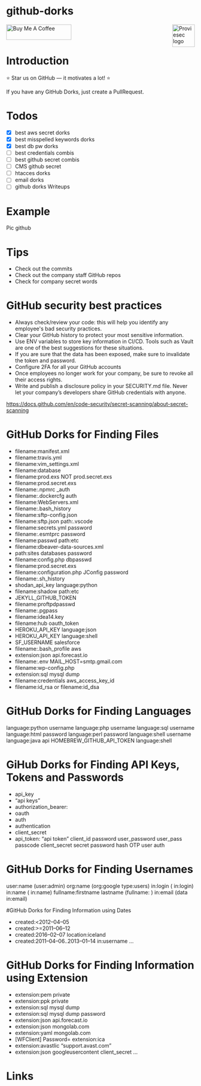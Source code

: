 # github-dorks
<a href="https://proviesec.org/">
    <img src="https://avatars.githubusercontent.com/u/92156402?s=400&u=7fe0dbb9085a37818ee8c2b061432a9a69cbff42&v=4" alt="Proviesec logo" title="Proviesec" align="right" height="60" />
</a>
<a href="https://www.buymeacoffee.com/proviesec" target="_blank"><img src="https://cdn.buymeacoffee.com/buttons/default-orange.png" alt="Buy Me A Coffee" height="41" width="174"></a>

# Introduction 

:star: Star us on GitHub — it motivates a lot! :star:

If you have any GitHub Dorks, just create a PullRequest. 

# Todos

- [x] best aws secret dorks 
- [x] best misspelled keywords dorks
- [x] best db pw dorks
- [ ] best credentials combis
- [ ] best github secret combis
- [ ] CMS github secret
- [ ] htacces dorks
- [ ] email dorks
- [ ] github dorks Writeups 

# Example 

Pic github 

# Tips

- Check out the commits
- Check out the company staff GitHub repos 
- Check for company secret words

# GitHub security best practices

- Always check/review your code: this will help you identify any employee's bad security practices. 
- Clear your GitHub history to protect your most sensitive information. 
- Use ENV variables to store key information in CI/CD. Tools such as Vault are one of the best suggestions for these situations. 
- If you are sure that the data has been exposed, make sure to invalidate the token and password. 
- Configure 2FA for all your GitHub accounts
- Once employees no longer work for your company, be sure to revoke all their access rights.
- Write and publish a disclosure policy in your SECURITY.md file. Never let your company’s developers share GitHub credentials with anyone. 

https://docs.github.com/en/code-security/secret-scanning/about-secret-scanning

# GitHub Dorks for Finding Files

- filename:manifest.xml
- filename:travis.yml
- filename:vim_settings.xml
- filename:database
- filename:prod.exs NOT prod.secret.exs
- filename:prod.secret.exs
- filename:.npmrc _auth
- filename:.dockercfg auth
- filename:WebServers.xml
- filename:.bash_history <Domain name>
- filename:sftp-config.json
- filename:sftp.json path:.vscode
- filename:secrets.yml password
- filename:.esmtprc password
- filename:passwd path:etc
- filename:dbeaver-data-sources.xml
- path:sites databases password
- filename:config.php dbpasswd
- filename:prod.secret.exs
- filename:configuration.php JConfig password
- filename:.sh_history
- shodan_api_key language:python
- filename:shadow path:etc
- JEKYLL_GITHUB_TOKEN
- filename:proftpdpasswd
- filename:.pgpass
- filename:idea14.key
- filename:hub oauth_token
- HEROKU_API_KEY language:json
- HEROKU_API_KEY language:shell
- SF_USERNAME salesforce
- filename:.bash_profile aws
- extension:json api.forecast.io
- filename:.env MAIL_HOST=smtp.gmail.com
- filename:wp-config.php
- extension:sql mysql dump
- filename:credentials aws_access_key_id
- filename:id_rsa or filename:id_dsa
    
# GitHub Dorks for Finding Languages
language:python username
language:php username
language:sql username
language:html password
language:perl password
language:shell username
language:java api
HOMEBREW_GITHUB_API_TOKEN language:shell

# GiHub Dorks for Finding API Keys, Tokens and Passwords
- api_key
- “api keys”
- authorization_bearer:
- oauth
- auth
- authentication
- client_secret
- api_token:
“api token”
client_id
password
user_password
user_pass
passcode
client_secret
secret
password hash
OTP
user auth

# GitHub Dorks for Finding Usernames
user:name (user:admin)
org:name (org:google type:users)
in:login (<username> in:login)
in:name (<username> in:name)
fullname:firstname lastname (fullname:<name> <surname>)
in:email (data in:email)

#GitHub Dorks for Finding Information using Dates
- created:<2012–04–05
- created:>=2011–06–12
- created:2016–02–07 location:iceland
- created:2011–04–06..2013–01–14 <user> in:username
... 

# GitHub Dorks for Finding Information using Extension
    
- extension:pem private
- extension:ppk private
- extension:sql mysql dump
- extension:sql mysql dump password
- extension:json api.forecast.io
- extension:json mongolab.com
- extension:yaml mongolab.com
- [WFClient] Password= extension:ica
- extension:avastlic “support.avast.com”
- extension:json googleusercontent client_secret
...

# Links 
